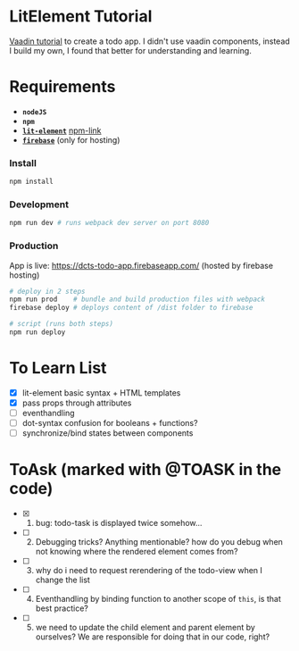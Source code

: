 # LitElement Tutorial

[Vaadin tutorial](https://vaadin.com/learn/tutorials/lit-element) to create a todo app. I didn't use vaadin components, instead I build my own, I found that better for understanding and learning.

# Requirements
- **`nodeJS`**
- **`npm`**
- [**`lit-element`**](https://lit-element.polymer-project.org/) [npm-link](https://www.npmjs.com/package/lit-element)
- [**`firebase`**](https://firebase.google.com/docs/cli) (only for hosting)

### Install
```bash
npm install
```

### Development
```bash
npm run dev # runs webpack dev server on port 8080
```

### Production
App is live: https://dcts-todo-app.firebaseapp.com/ (hosted by firebase hosting)
```bash
# deploy in 2 steps
npm run prod    # bundle and build production files with webpack
firebase deploy # deploys content of /dist folder to firebase

# script (runs both steps)
npm run deploy
```

# To Learn List
- [x] lit-element basic syntax + HTML templates
- [x] pass props through attributes
- [ ] eventhandling
- [ ] dot-syntax confusion for booleans + functions?
- [ ] synchronize/bind states between components

# ToAsk (marked with @TOASK in the code)
- [x] 1) bug: todo-task is displayed twice somehow...
- [ ] 2) Debugging tricks? Anything mentionable? how do you debug when not knowing where the rendered element comes from?
- [ ] 3) why do i need to request rerendering of the todo-view when I change the list
- [ ] 4) Eventhandling by binding function to another scope of `this`, is that best practice?
- [ ] 5) we need to update the child element and parent element by ourselves? We are responsible for doing that in our code, right?
